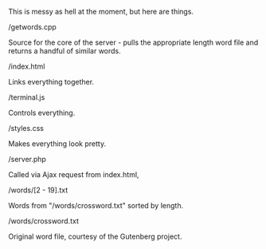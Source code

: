 This is messy as hell at the moment, but here are things.
 
/getwords.cpp
 
Source for the core of the server - pulls the appropriate
length word file and returns a handful of similar words.

/index.html

Links everything together.

/terminal.js

Controls everything.

/styles.css

Makes everything look pretty.

/server.php

Called via Ajax request from index.html, 

/words/[2 - 19].txt

Words from "/words/crossword.txt" sorted by length.

/words/crossword.txt

Original word file, courtesy of the Gutenberg project.
